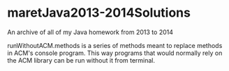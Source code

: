 maretJava2013-2014Solutions
===========================

An archive of all of my Java homework from 2013 to 2014

runWithoutACM.methods is a series of methods meant to replace methods in ACM's console program. This way programs that would normally rely on the ACM library can be run without it from terminal. 
